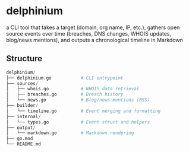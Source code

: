 # delphinium
a CLI tool that takes a target (domain, org name, IP, etc.), gathers open source events over time (breaches, DNS changes, WHOIS updates, blog/news mentions), and outputs a chronological timeline in Markdown

## Structure
```python
delphinium/
├── delphinium.go           # CLI entrypoint
├── sources/
│   ├── whois.go            # WHOIS data retrieval
│   ├── breaches.go         # Breach history
│   └── news.go             # Blog/news mentions (RSS)
├── builder/
│   └── timeline.go         # Event merging and formatting
├── internal/
│   └── types.go            # Event struct and helpers
├── output/
│   └── markdown.go         # Markdown rendering
├── go.mod
└── README.md
```
